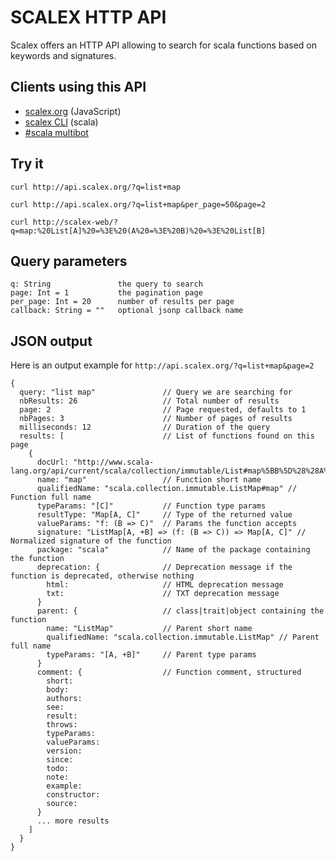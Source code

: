 # SCALEX HTTP API

Scalex offers an HTTP API allowing to search for scala functions based on keywords and signatures.

## Clients using this API

- [scalex.org](http://scalex.org) (JavaScript)
- [scalex CLI](https://github.com/jonifreeman/Scalex-CLI) (scala)
- [#scala multibot](https://github.com/lopex/multibot/blob/master/src/main/scala/org/multibot/Multibot.scala)

## Try it

    curl http://api.scalex.org/?q=list+map

    curl http://api.scalex.org/?q=list+map&per_page=50&page=2

    curl http://scalex-web/?q=map:%20List[A]%20=%3E%20(A%20=%3E%20B)%20=%3E%20List[B]

## Query parameters

    q: String               the query to search
    page: Int = 1           the pagination page
    per_page: Int = 20      number of results per page
    callback: String = ""   optional jsonp callback name

## JSON output

Here is an output example for `http://api.scalex.org/?q=list+map&page=2`

    {
      query: "list map"               // Query we are searching for
      nbResults: 26                   // Total number of results
      page: 2                         // Page requested, defaults to 1
      nbPages: 3                      // Number of pages of results
      milliseconds: 12                // Duration of the query
      results: [                      // List of functions found on this page
        {
          docUrl: "http://www.scala-lang.org/api/current/scala/collection/immutable/List#map%5BB%5D%28%28A%29%20%E2%87%92%20B%29%3AList%5BB%5D"
          name: "map"                 // Function short name
          qualifiedName: "scala.collection.immutable.ListMap#map" // Function full name
          typeParams: "[C]"           // Function type params
          resultType: "Map[A, C]"     // Type of the returned value
          valueParams: "f: (B => C)"  // Params the function accepts
          signature: "ListMap[A, +B] => (f: (B => C)) => Map[A, C]" // Normalized signature of the function
          package: "scala"            // Name of the package containing the function
          deprecation: {              // Deprecation message if the function is deprecated, otherwise nothing
            html:                     // HTML deprecation message
            txt:                      // TXT deprecation message
          }
          parent: {                   // class|trait|object containing the function
            name: "ListMap"           // Parent short name
            qualifiedName: "scala.collection.immutable.ListMap" // Parent full name
            typeParams: "[A, +B]"     // Parent type params
          }
          comment: {                  // Function comment, structured
            short: 
            body: 
            authors: 
            see: 
            result: 
            throws: 
            typeParams: 
            valueParams: 
            version: 
            since: 
            todo: 
            note: 
            example: 
            constructor: 
            source: 
          }
          ... more results
        ]
      }
    }
